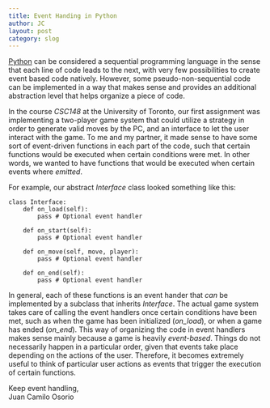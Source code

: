 ```yaml
---
title: Event Handing in Python
author: JC
layout: post
category: slog
---
```


[Python](https://www.python.org/) can be considered a sequential programming language in the sense that each line of code leads to the next, with very few possibilities to create event based code natively. However, some pseudo-non-sequential code can be implemented in a way that makes sense and provides an additional abstraction level that helps organize a piece of code.

In the course *CSC148* at the University of Toronto, our first assignment was implementing a two-player game system that could utilize a strategy in order to generate valid moves by the PC, and an interface to let the user interact with the game. To me and my partner, it made sense to have some sort of event-driven functions in each part of the code, such that certain functions would be executed when certain conditions were met. In other words, we wanted to have functions that would be executed when certain events where *emitted*.

For example, our abstract *Interface* class looked something like this:

    class Interface:       
        def on_load(self):
            pass # Optional event handler
        
        def on_start(self):   
            pass # Optional event handler
        
        def on_move(self, move, player):
            pass # Optional event handler
    
        def on_end(self):
            pass # Optional event handler

In general, each of these functions is an event hander that *can* be implemented by a subclass that inherits *Interface*. The actual game system takes care of calling the event handlers once certain conditions have been met, such as when the game has been initialized (*on_load*), or when a game has ended (*on_end*). This way of organizing the code in event handlers makes sense mainly because a game is heavily *event-based*. Things do not necessarily happen in a particular order, given that events take place depending on the actions of the user. Therefore, it becomes extremely useful to think of particular user actions as events that trigger the execution of certain functions.

Keep event handling,  
Juan Camilo Osorio